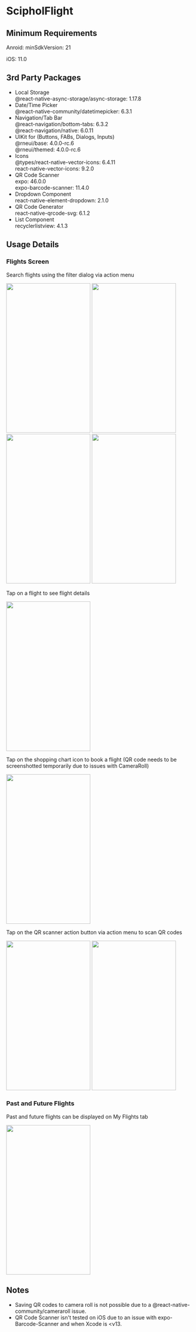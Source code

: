 # ScipholFlight
 <h2>Minimum Requirements</h2>
 Anroid: minSdkVersion: 21
 
 iOS: 11.0
 
 <h2>3rd Party Packages</h2>
 
 - Local Storage\
 @react-native-async-storage/async-storage: 1.17.8
 - Date/Time Picker\
 @react-native-community/datetimepicker: 6.3.1
 - Navigation/Tab Bar\
 @react-navigation/bottom-tabs: 6.3.2\
 @react-navigation/native: 6.0.11
 - UIKit for (Buttons, FABs, Dialogs, Inputs)\
 @rneui/base: 4.0.0-rc.6\
 @rneui/themed: 4.0.0-rc.6
 - Icons\
 @types/react-native-vector-icons: 6.4.11\
 react-native-vector-icons: 9.2.0
 - QR Code Scanner\
 expo: 46.0.0\
 expo-barcode-scanner: 11.4.0
 - Dropdown Component\
 react-native-element-dropdown: 2.1.0
 - QR Code Generator\
 react-native-qrcode-svg: 6.1.2
 - List Component\
 recyclerlistview: 4.1.3
 
  <h2>Usage Details</h2>
  
  <h3>Flights Screen</h3>
  
  
  Search flights using the filter dialog via action menu
  
  <img src="https://user-images.githubusercontent.com/61357620/183943663-e0af7373-391d-49de-92df-a90bf8f20460.png" width="225" height="400"/> <img src="https://user-images.githubusercontent.com/61357620/183943756-dff137c4-9273-4366-89c8-34b40cce4786.png" width="225" height="400"/> <img src="https://user-images.githubusercontent.com/61357620/183943932-668e1de5-6863-46b0-abec-0fce56daa84c.png" width="225" height="400"/> <img src="https://user-images.githubusercontent.com/61357620/183944094-cdcab688-fcff-4693-abbe-23b6abbfe41c.png" width="225" height="400"/>

Tap on a flight to see flight details

<img src="https://user-images.githubusercontent.com/61357620/183945331-e2ac81e6-df0b-4e8f-ac2c-ff11805a3dc2.png" width="225" height="400"/>

Tap on the shopping chart icon to book a flight (QR code needs to be screenshotted temporarily due to issues with CameraRoll)

<img src="https://user-images.githubusercontent.com/61357620/183945755-2ce54a1c-f808-4e7e-bc5b-d47adea9c247.png" width="225" height="400"/>

Tap on the QR scanner action button via action menu to scan QR codes

<img src="https://user-images.githubusercontent.com/61357620/183946727-d2e1ab0e-fcc2-454e-8e77-b225d4fcefb2.png" width="225" height="400"/>     <img src="https://user-images.githubusercontent.com/61357620/183946875-233415bf-501b-40ba-9325-7a4e22ae369a.png" width="225" height="400"/>

<h3>Past and Future Flights</h3>

Past and future flights can be displayed on My Flights tab

<img src="https://user-images.githubusercontent.com/61357620/183948085-109d7646-3cf5-4ecb-8223-dd8f39254eda.png" width="225" height="400"/>

<h2>Notes</h2>

- Saving QR codes to camera roll is not possible due to a @react-native-community/cameraroll issue.
- QR Code Scanner isn't tested on iOS due to an issue with expo-Barcode-Scanner and when Xcode is <v13.
 


